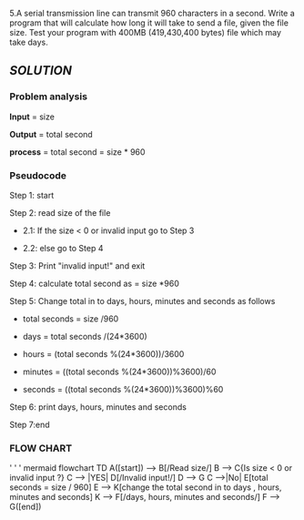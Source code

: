 5.A serial transmission line can transmit 960 characters in a second. Write a program that will calculate how long it will take to send a file, given the file size. Test your program with 400MB (419,430,400 bytes) file which may take days.

## ***SOLUTION***

### **Problem analysis**

**Input** = size

**Output** = total second

**process** = total second = size * 960


### **Pseudocode**

Step 1: start

Step 2: read size of the file

- 2.1: If the size < 0 or invalid input go to Step 3

- 2.2: else go to Step 4

Step 3: Print "invalid input!" and exit

Step 4: calculate total second as = size *960

Step 5: Change total in to days, hours, minutes and seconds as follows

- total seconds = size /960
		
- days =  total seconds /(24*3600)
		
- hours =  (total seconds %(24*3600))/3600
		
- minutes = ((total seconds %(24*3600))%3600)/60
		
- seconds = ((total seconds %(24*3600))%3600)%60

Step 6: print days, hours, minutes and seconds

Step 7:end

### **FLOW CHART**
' ' ' mermaid
flowchart TD
    A([start]) --> B[/Read size/]
    B --> C{Is size < 0 or invalid input ?}
    C --> |YES| D[/Invalid input!/]
    D --> G
    C -->|No| E[total seconds = size / 960]
    E --> K[change the total second in to days , hours, minutes and seconds]
    K --> F[/days, hours, minutes and seconds/]
    F --> G([end])
